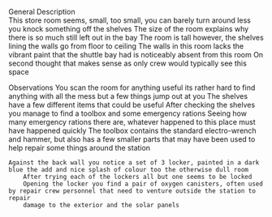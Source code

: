 General Description    
    This store room seems, small, too small, you can barely turn around less you knock something off the shelves
    The size of the room explains why there is so much still left out in the bay
    The room is tall however, the shelves lining the walls go from floor to ceiling
    The walls in this room lacks the vibrant paint that the shuttle bay had is noticeably absent from this room
    On second thought that makes sense as only crew would typically see this space



Observations
    You scan the room for anything useful its rather hard to find anything with all the mess but a few things jump out at you
    The shelves have a few different items that could be useful
        After checking the shelves you manage to find a toolbox and some emergency rations
        Seeing how many emergency rations there are, whatever happened to this place must have happened quickly
        The toolbox contains the standard electro-wrench and hammer, but also has a few smaller parts that may have been used to help repair some things around the station

    Against the back wall you notice a set of 3 locker, painted in a dark blue the add and nice splash of colour too the otherwise dull room
        After trying each of the lockers all but one seems to be locked
        Opening the locker you find a pair of oxygen canisters, often used by repair crew personnel that need to venture outside the station to repair
        damage to the exterior and the solar panels

